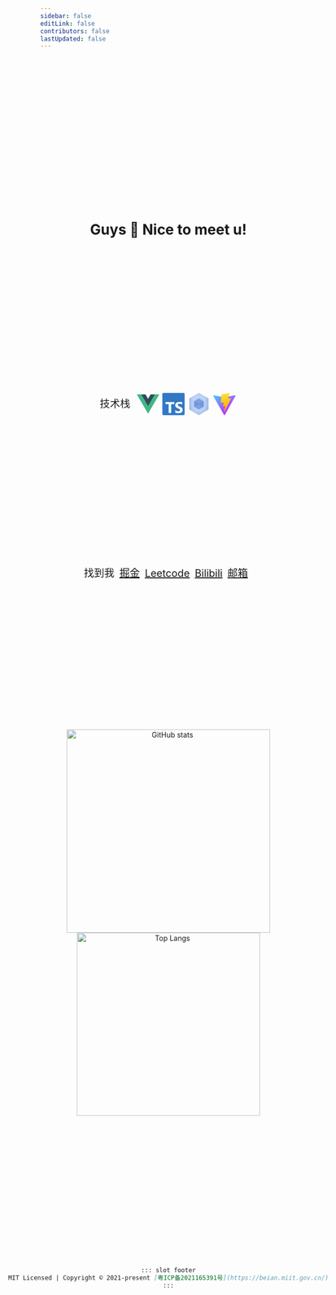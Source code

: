```yaml
---
sidebar: false
editLink: false
contributors: false
lastUpdated: false
---
```


<div style="text-align:center;height:68vh;display:flex;flex-flow:column;align-items:center;justify-content:space-evenly;margin-top:0;">
<h1>Guys 👋 Nice to meet u!</h1>
<div style="display:flex;algin-items:center;justify-content:center;">
  <span style="font-size:20px;line-height:50px;margin-right:10px;">技术栈</span>
  <img src="data:image/svg+xml,%3csvg xmlns='http://www.w3.org/2000/svg' viewBox='0 0 32 32'%3e%3ctitle%3efile_type_vue%3c/title%3e%3cpath d='M24.4%2c3.925H30L16%2c28.075%2c2%2c3.925H12.71L16%2c9.525l3.22-5.6Z' style='fill:%2341b883'/%3e%3cpath d='M2%2c3.925l14%2c24.15L30%2c3.925H24.4L16%2c18.415%2c7.53%2c3.925Z' style='fill:%2341b883'/%3e%3cpath d='M7.53%2c3.925%2c16%2c18.485l8.4-14.56H19.22L16%2c9.525l-3.29-5.6Z' style='fill:%2335495e'/%3e%3c/svg%3e" decoding="async" data-nimg="intrinsic" width="50">
  <img src="data:image/svg+xml,%3csvg xmlns='http://www.w3.org/2000/svg' viewBox='0 0 32 32'%3e%3ctitle%3efile_type_typescript_official%3c/title%3e%3crect x='2' y='2' width='28' height='28' rx='1.312' style='fill:%233178c6'/%3e%3cpath d='M18.245%2c23.759v3.068a6.492%2c6.492%2c0%2c0%2c0%2c1.764.575%2c11.56%2c11.56%2c0%2c0%2c0%2c2.146.192%2c9.968%2c9.968%2c0%2c0%2c0%2c2.088-.211%2c5.11%2c5.11%2c0%2c0%2c0%2c1.735-.7%2c3.542%2c3.542%2c0%2c0%2c0%2c1.181-1.266%2c4.469%2c4.469%2c0%2c0%2c0%2c.186-3.394%2c3.409%2c3.409%2c0%2c0%2c0-.717-1.117%2c5.236%2c5.236%2c0%2c0%2c0-1.123-.877%2c12.027%2c12.027%2c0%2c0%2c0-1.477-.734q-.6-.249-1.08-.484a5.5%2c5.5%2c0%2c0%2c1-.813-.479%2c2.089%2c2.089%2c0%2c0%2c1-.516-.518%2c1.091%2c1.091%2c0%2c0%2c1-.181-.618%2c1.039%2c1.039%2c0%2c0%2c1%2c.162-.571%2c1.4%2c1.4%2c0%2c0%2c1%2c.459-.436%2c2.439%2c2.439%2c0%2c0%2c1%2c.726-.283%2c4.211%2c4.211%2c0%2c0%2c1%2c.956-.1%2c5.942%2c5.942%2c0%2c0%2c1%2c.808.058%2c6.292%2c6.292%2c0%2c0%2c1%2c.856.177%2c5.994%2c5.994%2c0%2c0%2c1%2c.836.3%2c4.657%2c4.657%2c0%2c0%2c1%2c.751.422V13.9a7.509%2c7.509%2c0%2c0%2c0-1.525-.4%2c12.426%2c12.426%2c0%2c0%2c0-1.9-.129%2c8.767%2c8.767%2c0%2c0%2c0-2.064.235%2c5.239%2c5.239%2c0%2c0%2c0-1.716.733%2c3.655%2c3.655%2c0%2c0%2c0-1.171%2c1.271%2c3.731%2c3.731%2c0%2c0%2c0-.431%2c1.845%2c3.588%2c3.588%2c0%2c0%2c0%2c.789%2c2.34%2c6%2c6%2c0%2c0%2c0%2c2.395%2c1.639q.63.26%2c1.175.509a6.458%2c6.458%2c0%2c0%2c1%2c.942.517%2c2.463%2c2.463%2c0%2c0%2c1%2c.626.585%2c1.2%2c1.2%2c0%2c0%2c1%2c.23.719%2c1.1%2c1.1%2c0%2c0%2c1-.144.552%2c1.269%2c1.269%2c0%2c0%2c1-.435.441%2c2.381%2c2.381%2c0%2c0%2c1-.726.292%2c4.377%2c4.377%2c0%2c0%2c1-1.018.105%2c5.773%2c5.773%2c0%2c0%2c1-1.969-.35A5.874%2c5.874%2c0%2c0%2c1%2c18.245%2c23.759Zm-5.154-7.638h4V13.594H5.938v2.527H9.92V27.375h3.171Z' style='fill:white%3bfill-rule:evenodd'/%3e%3c/svg%3e" decoding="async" data-nimg="intrinsic" width="50">
  <img src="data:image/svg+xml,%3csvg xmlns='http://www.w3.org/2000/svg' xmlns:xlink='http://www.w3.org/1999/xlink' viewBox='0 0 32 32'%3e%3cdefs%3e%3cradialGradient id='a' cx='-236.884' cy='-171.086' r='0.006' gradientTransform='matrix(2157.515%2c 0%2c 0%2c -2491.283%2c 511096.688%2c -426208.482)' gradientUnits='userSpaceOnUse'%3e%3cstop offset='0' stop-color='%2393b4e7'/%3e%3cstop offset='0.593' stop-color='%23b9d1f8'/%3e%3cstop offset='1' stop-color='%239cb6e0'/%3e%3c/radialGradient%3e%3c/defs%3e%3ctitle%3efile_type_webpack%3c/title%3e%3cpath d='M16%2c2.043%2c3.9%2c9.032V23.011L16%2c30l12.106-6.989V9.032Z' style='fill:url(%23a)'/%3e%3cpath d='M16%2c9.133%2c10%2c12.6v6.932L16%2c23l6-3.466V12.6Z' style='fill:%236f95db'/%3e%3cpath d='M16%2c2%2c3.869%2c9.037%2c16%2c15.642%2c28.131%2c9.08Zm0%2c14.548L3.869%2c22.981%2c16%2c29.974l12.088-7.037L16%2c16.548Z' style='fill:white%3bfill-opacity:0.100000001490116'/%3e%3c/svg%3e" decoding="async" data-nimg="intrinsic" class="h-50" width="50">
  <img src="data:image/svg+xml,%3csvg xmlns='http://www.w3.org/2000/svg' fill='none' viewBox='0 0 32 32'%3e%3ctitle%3efile_type_vite%3c/title%3e%3cpath d='M29.8836 6.146L16.7418 29.6457c-.2714.4851-.9684.488-1.2439.0052L2.0956 6.1482c-.3-.5262.1498-1.1635.746-1.057l13.156 2.3516a.7144.7144 0 00.2537-.0004l12.8808-2.3478c.5942-.1083 1.0463.5241.7515 1.0513z' fill='url(%23paint0_linear)'/%3e%3cpath d='M22.2644 2.0069l-9.7253 1.9056a.3571.3571 0 00-.2879.3294l-.5982 10.1038c-.014.238.2045.4227.4367.3691l2.7077-.6248c.2534-.0585.4823.1647.4302.4194l-.8044 3.9393c-.0542.265.1947.4918.4536.4132l1.6724-.5082c.2593-.0787.5084.1487.4536.414l-1.2784 6.1877c-.08.387.4348.598.6495.2662L16.5173 25 24.442 9.1848c.1327-.2648-.096-.5667-.387-.5106l-2.787.5379c-.262.0505-.4848-.1934-.4109-.4497l1.8191-6.306c.074-.2568-.1496-.5009-.4118-.4495z' fill='url(%23paint1_linear)'/%3e%3cdefs id='defs50'%3e%3clinearGradient id='paint0_linear' x1='6.0002' y1='32.9999' x2='235' y2='344' gradientUnits='userSpaceOnUse' gradientTransform='matrix(.07142 0 0 .07142 1.3398 1.8944)'%3e%3cstop stop-color='%2341D1FF' id='stop38'/%3e%3cstop offset='1' stop-color='%23BD34FE' id='stop40'/%3e%3c/linearGradient%3e%3clinearGradient id='paint1_linear' x1='194.651' y1='8.8182' x2='236.076' y2='292.989' gradientUnits='userSpaceOnUse' gradientTransform='matrix(.07142 0 0 .07142 1.3398 1.8944)'%3e%3cstop stop-color='%23FFEA83' id='stop43'/%3e%3cstop offset='.0833' stop-color='%23FFDD35' id='stop45'/%3e%3cstop offset='1' stop-color='%23FFA800' id='stop47'/%3e%3c/linearGradient%3e%3c/defs%3e%3c/svg%3e" decoding="async" data-nimg="intrinsic" class="h-50" width="50">
  </div>
<div style="display:flex;algin-items:center;justify-content:center;">
  <span style="font-size:20px;line-height:50px;margin-right:10px;">找到我</span>
  <a style="font-size:20px;line-height:50px;margin-right:10px;" href="https://juejin.cn/user/1847596772237719" alt="juejin">掘金</a>
  <a style="font-size:20px;line-height:50px;margin-right:10px;" href="https://leetcode-cn.com/u/merlin218" alt="Leetcode">Leetcode</a>
  <a style="font-size:20px;line-height:50px;margin-right:10px;" href="https://space.bilibili.com/8227630" alt="Bilibili">Bilibili</a>
  <a style="font-size:20px;line-height:50px;margin-right:10px;" href="mailto:863176846@qq.com" alt="email">邮箱</a>
</div>
<div style="display:flex;algin-items:center;justify-content:space-between;flex-wrap: wrap">
  <img style="flex:1" src="https://github-readme-stats.vercel.app/api?username=Merlin218&theme=vue&hide_border=true&show_icons=true" alt="GitHub stats" width="400"/>
  <img style="flex:1"  src="https://github-readme-stats.vercel.app/api/top-langs/?username=Merlin218&hide_border=true&layout=compact" alt="Top Langs" width="360"/>
  </div>

```md
::: slot footer
MIT Licensed | Copyright © 2021-present [粤ICP备2021165391号](https://beian.miit.gov.cn/)
:::
```